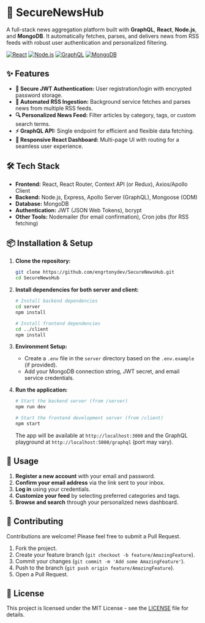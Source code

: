 # 📰 SecureNewsHub

A full-stack news aggregation platform built with **GraphQL**, **React**, **Node.js**, and **MongoDB**. It automatically fetches, parses, and delivers news from RSS feeds with robust user authentication and personalized filtering.

[![React](https://img.shields.io/badge/React-18.x-61DAFB?logo=react)](https://reactjs.org/)
[![Node.js](https://img.shields.io/badge/Node.js-18.x-339933?logo=node.js)](https://nodejs.org/)
[![GraphQL](https://img.shields.io/badge/GraphQL-Apollo-E10098?logo=graphql)](https://graphql.org/)
[![MongoDB](https://img.shields.io/badge/MongoDB-6.x-47A248?logo=mongodb)](https://www.mongodb.com/)

## ✨ Features

- **🔐 Secure JWT Authentication:** User registration/login with encrypted password storage.
- **📡 Automated RSS Ingestion:** Background service fetches and parses news from multiple RSS feeds.
- **🔍 Personalized News Feed:** Filter articles by category, tags, or custom search terms.
- **⚡ GraphQL API:** Single endpoint for efficient and flexible data fetching.
- **🎨 Responsive React Dashboard:** Multi-page UI with routing for a seamless user experience.

## 🛠️ Tech Stack

- **Frontend:** React, React Router, Context API (or Redux), Axios/Apollo Client
- **Backend:** Node.js, Express, Apollo Server (GraphQL), Mongoose (ODM)
- **Database:** MongoDB
- **Authentication:** JWT (JSON Web Tokens), bcrypt
- **Other Tools:** Nodemailer (for email confirmation), Cron jobs (for RSS fetching)

## 📦 Installation & Setup

1.  **Clone the repository:**
    ```bash
    git clone https://github.com/engrtonydev/SecureNewsHub.git
    cd SecureNewsHub
    ```

2.  **Install dependencies for both server and client:**
    ```bash
    # Install backend dependencies
    cd server
    npm install

    # Install frontend dependencies
    cd ../client
    npm install
    ```

3.  **Environment Setup:**
    - Create a `.env` file in the `server` directory based on the `.env.example` (if provided).
    - Add your MongoDB connection string, JWT secret, and email service credentials.

4.  **Run the application:**
    ```bash
    # Start the backend server (from /server)
    npm run dev

    # Start the frontend development server (from /client)
    npm start
    ```
    The app will be available at `http://localhost:3000` and the GraphQL playground at `http://localhost:5000/graphql` (port may vary).

## 🚀 Usage

1.  **Register a new account** with your email and password.
2.  **Confirm your email address** via the link sent to your inbox.
3.  **Log in** using your credentials.
4.  **Customize your feed** by selecting preferred categories and tags.
5.  **Browse and search** through your personalized news dashboard.

## 🤝 Contributing

Contributions are welcome! Please feel free to submit a Pull Request.

1.  Fork the project.
2.  Create your feature branch (`git checkout -b feature/AmazingFeature`).
3.  Commit your changes (`git commit -m 'Add some AmazingFeature'`).
4.  Push to the branch (`git push origin feature/AmazingFeature`).
5.  Open a Pull Request.

## 📄 License

This project is licensed under the MIT License - see the [LICENSE](LICENSE) file for details.
